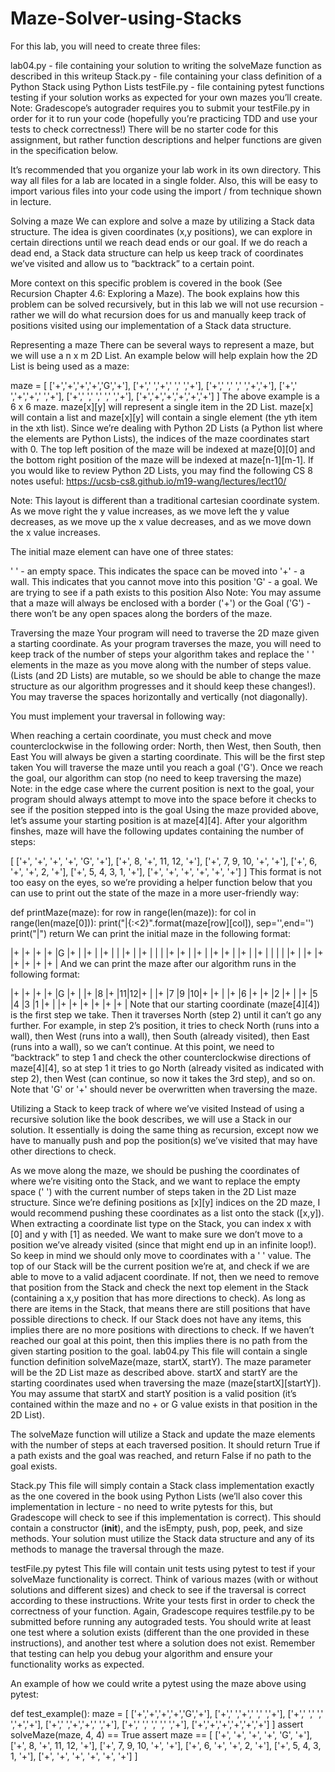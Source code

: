 # Maze-Solver-using-Stacks

For this lab, you will need to create three files:

lab04.py - file containing your solution to writing the solveMaze function as described in this writeup
Stack.py - file containing your class definition of a Python Stack using Python Lists
testFile.py - file containing pytest functions testing if your solution works as expected for your own mazes you’ll create. Note: Gradescope’s autograder requires you to submit your testFile.py in order for it to run your code (hopefully you’re practicing TDD and use your tests to check correctness!)
There will be no starter code for this assignment, but rather function descriptions and helper functions are given in the specification below.

It’s recommended that you organize your lab work in its own directory. This way all files for a lab are located in a single folder. Also, this will be easy to import various files into your code using the import / from technique shown in lecture.

Solving a maze
We can explore and solve a maze by utilizing a Stack data structure. The idea is given coordinates (x,y positions), we can explore in certain directions until we reach dead ends or our goal. If we do reach a dead end, a Stack data structure can help us keep track of coordinates we’ve visited and allow us to “backtrack” to a certain point.

More context on this specific problem is covered in the book (See Recursion Chapter 4.6: Exploring a Maze). The book explains how this problem can be solved recursively, but in this lab we will not use recursion - rather we will do what recursion does for us and manually keep track of positions visited using our implementation of a Stack data structure.

Representing a maze
There can be several ways to represent a maze, but we will use a n x m 2D List. An example below will help explain how the 2D List is being used as a maze:

maze = [
['+','+','+','+','G','+'],
['+',' ','+',' ',' ','+'],
['+',' ',' ',' ','+','+'],
['+',' ','+','+',' ','+'],
['+',' ',' ',' ',' ','+'],
['+','+','+','+','+','+'] ]
The above example is a 6 x 6 maze. maze[x][y] will represent a single item in the 2D List. maze[x] will contain a list and maze[x][y] will contain a single element (the yth item in the xth list). Since we’re dealing with Python 2D Lists (a Python list where the elements are Python Lists), the indices of the maze coordinates start with 0. The top left position of the maze will be indexed at maze[0][0] and the bottom right position of the maze will be indexed at maze[n-1][m-1]. If you would like to review Python 2D Lists, you may find the following CS 8 notes useful: https://ucsb-cs8.github.io/m19-wang/lectures/lect10/

Note: This layout is different than a traditional cartesian coordinate system. As we move right the y value increases, as we move left the y value decreases, as we move up the x value decreases, and as we move down the x value increases.

The initial maze element can have one of three states:

' ' - an empty space. This indicates the space can be moved into
'+' - a wall. This indicates that you cannot move into this position
'G' - a goal. We are trying to see if a path exists to this position
Also Note: You may assume that a maze will always be enclosed with a border ('+') or the Goal ('G') - there won’t be any open spaces along the borders of the maze.

Traversing the maze
Your program will need to traverse the 2D maze given a starting coordinate. As your program traverses the maze, you will need to keep track of the number of steps your algorithm takes and replace the ' ' elements in the maze as you move along with the number of steps value. (Lists (and 2D Lists) are mutable, so we should be able to change the maze structure as our algorithm progresses and it should keep these changes!). You may traverse the spaces horizontally and vertically (not diagonally).

You must implement your traversal in following way:

When reaching a certain coordinate, you must check and move counterclockwise in the following order: North, then West, then South, then East
You will always be given a starting coordinate. This will be the first step taken
You will traverse the maze until you reach a goal ('G'). Once we reach the goal, our algorithm can stop (no need to keep traversing the maze)
Note: in the edge case where the current position is next to the goal, your program should always attempt to move into the space before it checks to see if the position stepped into is the goal
Using the maze provided above, let’s assume your starting position is at maze[4][4]. After your algorithm finshes, maze will have the following updates containing the number of steps:

[ ['+', '+', '+', '+', 'G', '+'],
  ['+', 8, '+', 11, 12, '+'],
  ['+', 7, 9, 10, '+', '+'],
  ['+', 6, '+', '+', 2, '+'],
  ['+', 5, 4, 3, 1, '+'],
  ['+', '+', '+', '+', '+', '+'] ]
This format is not too easy on the eyes, so we’re providing a helper function below that you can use to print out the state of the maze in a more user-friendly way:

def printMaze(maze):
	for row in range(len(maze)):
		for col in range(len(maze[0])):
			print("|{:<2}".format(maze[row][col]), sep='',end='')
		print("|")
	return
We can print the initial maze in the following format:

|+ |+ |+ |+ |G |+ |
|+ |  |+ |  |  |+ |
|+ |  |  |  |+ |+ |
|+ |  |+ |+ |  |+ |
|+ |  |  |  |  |+ |
|+ |+ |+ |+ |+ |+ |
And we can print the maze after our algorithm runs in the following format:

|+ |+ |+ |+ |G |+ |
|+ |8 |+ |11|12|+ |
|+ |7 |9 |10|+ |+ |
|+ |6 |+ |+ |2 |+ |
|+ |5 |4 |3 |1 |+ |
|+ |+ |+ |+ |+ |+ |
Note that our starting coordinate (maze[4][4]) is the first step we take. Then it traverses North (step 2) until it can’t go any further. For example, in step 2’s position, it tries to check North (runs into a wall), then West (runs into a wall), then South (already visited), then East (runs into a wall), so we can’t continue. At this point, we need to “backtrack” to step 1 and check the other counterclockwise directions of maze[4][4], so at step 1 it tries to go North (already visited as indicated with step 2), then West (can continue, so now it takes the 3rd step), and so on. Note that 'G' or '+' should never be overwritten when traversing the maze.

Utilizing a Stack to keep track of where we’ve visited
Instead of using a recursive solution like the book describes, we will use a Stack in our solution. It essentially is doing the same thing as recursion, except now we have to manually push and pop the position(s) we’ve visited that may have other directions to check.

As we move along the maze, we should be pushing the coordinates of where we’re visiting onto the Stack, and we want to replace the empty space (' ') with the current number of steps taken in the 2D List maze structure.
Since we’re defining positions as [x][y] indices on the 2D maze, I would recommend pushing these coordinates as a list onto the stack ([x,y]). When extracting a coordinate list type on the Stack, you can index x with [0] and y with [1] as needed.
We want to make sure we don’t move to a position we’ve already visited (since that might end up in an infinite loop!). So keep in mind we should only move to coordinates with a ' ' value.
The top of our Stack will be the current position we’re at, and check if we are able to move to a valid adjacent coordinate. If not, then we need to remove that position from the Stack and check the next top element in the Stack (containing a x,y position that has more directions to check).
As long as there are items in the Stack, that means there are still positions that have possible directions to check.
If our Stack does not have any items, this implies there are no more positions with directions to check. If we haven’t reached our goal at this point, then this implies there is no path from the given starting position to the goal.
lab04.py
This file will contain a single function definition solveMaze(maze, startX, startY). The maze parameter will be the 2D List maze as described above. startX and startY are the starting coordinates used when traversing the maze (maze[startX][startY]). You may assume that startX and startY position is a valid position (it’s contained within the maze and no + or G value exists in that position in the 2D List).

The solveMaze function will utilize a Stack and update the maze elements with the number of steps at each traversed position. It should return True if a path exists and the goal was reached, and return False if no path to the goal exists.

Stack.py
This file will simply contain a Stack class implementation exactly as the one covered in the book using Python Lists (we’ll also cover this implementation in lecture - no need to write pytests for this, but Gradescope will check to see if this implementation is correct). This should contain a constructor (__init__), and the isEmpty, push, pop, peek, and size methods. Your solution must utilize the Stack data structure and any of its methods to manage the traversal through the maze.

testFile.py pytest
This file will contain unit tests using pytest to test if your solveMaze functionality is correct. Think of various mazes (with or without solutions and different sizes) and check to see if the traversal is correct according to these instructions. Write your tests first in order to check the correctness of your function. Again, Gradescope requires testfile.py to be submitted before running any autograded tests. You should write at least one test where a solution exists (different than the one provided in these instructions), and another test where a solution does not exist. Remember that testing can help you debug your algorithm and ensure your functionality works as expected.

An example of how we could write a pytest using the maze above using pytest:

def test_example():
	maze = [
['+','+','+','+','G','+'],
['+',' ','+',' ',' ','+'],
['+',' ',' ',' ','+','+'],
['+',' ','+','+',' ','+'],
['+',' ',' ',' ',' ','+'],
['+','+','+','+','+','+'] ]
	assert solveMaze(maze, 4, 4) == True
	assert maze == [
['+', '+', '+', '+', 'G', '+'],
['+', 8, '+', 11, 12, '+'],
['+', 7, 9, 10, '+', '+'],
['+', 6, '+', '+', 2, '+'],
['+', 5, 4, 3, 1, '+'],
['+', '+', '+', '+', '+', '+'] ]
